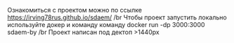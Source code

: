 Ознакомиться с проектом можно по ссылке https://irving78rus.github.io/sdaem/
/br
Чтобы проект запустить локально используйте докер и команду команду docker run -dp 3000:3000 sdaem-by
/br
Проект написан под дектоп >1440px
